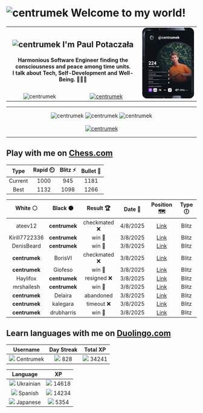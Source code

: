 <h1>
  <img
    src="https://emojis.slackmojis.com/emojis/images/1531849430/4246/blob-sunglasses.gif"
    width="30"
    alt="centrumek"
  />
  Welcome to my world!
</h1>

<table>
  <tbody>
    <tr>
      <td align="center" width="70%" colspan="2">
        <h2>
          <img
            src="https://raw.githubusercontent.com/MartinHeinz/MartinHeinz/master/wave.gif"
            width="30px"
            alt="centrumek"
          />
          I'm Paul Potaczała
        </h2>
        <h4>
          Harmonious Software Engineer finding the consciousness and peace among time units.
          <br/>
          I talk about Tech, Self-Development and Well-Being. 🌿🧘🚀
        </h4>
      </td>
      <td width="30%" rowspan="2">
        <a href="https://app.daily.dev/centrumek">
          <img
            src="./devcard.svg"
            alt="centrumek"
          />
        </a>
      </td>
    </tr>
    <tr align="center">
      <td>
        <img
          src="https://komarev.com/ghpvc/?username=centrumek&label=visitors&color=0e75b6&style=flat"
          alt="centrumek"
        >
      </td>
      <td>
        <a href="https://stackoverflow.com/users/14496012/centrumek">
          <img
            src="https://stackoverflow.com/users/flair/14496012.png?theme=dark"
            alt="centrumek"
          >
        </a>
      </td>
    </tr>
  </tbody>
</table>

---
<div align="center">
  <img 
    src="https://github-readme-stats.vercel.app/api?username=centrumek&show_icons=true&count_private=true&theme=dark&hide_border=true&hide=issues,contribs&bg_color=00000000"
    alt="centrumek"
  />
  <img
    src="https://github-readme-stats.vercel.app/api/top-langs/?username=centrumek&layout=compact&hide_border=true&theme=dark&bg_color=00000000&langs_count=6&exclude_repo=air-statistic-app"
    alt="centrumek"
  />
  <img 
    src="https://github-readme-streak-stats.herokuapp.com?user=centrumek&theme=dark&hide_border=true&background=FFFFFF00"
    alt="centrumek"
  />
  <br/>
  <br/>
  <a href="https://www.buymeacoffee.com/centrumek">
    <img
      src="https://cdn.buymeacoffee.com/buttons/v2/default-orange.png"
      height="50"
      width="210"
      alt="centrumek"
    />
  </a>
</div>

---

## Play with me on [Chess.com](https://www.chess.com/member/centrumek)

<div align="center">
<!--START_SECTION:chessStats-->
<!-- Automatically generated with https://github.com/Balastrong/chess-stats-action -->

| Type | Rapid ⏲️ | Blitz ⚡ | Bullet 🔫 |
|:---:|:---:|:---:|:---:|
| Current | 1000 | 945 | 1181 |
| Best | 1132 | 1098 | 1266 |

| White ⚪ | Black ⚫ | Result 🏆 | Date 📅 | Position 🗺️ | Type 🕕 |
|:---:|:---:|:---:|:---:|:---:|:---:|
| ateev12 | **centrumek** | checkmated ❌ | 4/8/2025 | <a href="http://www.ee.unb.ca/cgi-bin/tervo/fen.pl?select=2R1k3/r4p2/4pB2/pp2P3/1r2n3/1P6/P3BPPP/3R2K1 b - - 0 29">Link</a> | Blitz |
| Kirill7722336 | **centrumek** | win 🥇 | 3/8/2025 | <a href="http://www.ee.unb.ca/cgi-bin/tervo/fen.pl?select=5r2/2p1k1p1/2np4/4p3/4P1PP/2P5/3RKP2/7r w - - 0 26">Link</a> | Blitz |
| DenisBeard | **centrumek** | win 🥇 | 3/8/2025 | <a href="http://www.ee.unb.ca/cgi-bin/tervo/fen.pl?select=8/8/8/p7/8/7K/6p1/5k2 w - - 2 54">Link</a> | Blitz |
| **centrumek** | BorisVI | checkmated ❌ | 3/8/2025 | <a href="http://www.ee.unb.ca/cgi-bin/tervo/fen.pl?select=5K2/5qP1/5k2/8/8/8/8/8 w - - 23 73">Link</a> | Blitz |
| **centrumek** | Giofeso | win 🥇 | 3/8/2025 | <a href="http://www.ee.unb.ca/cgi-bin/tervo/fen.pl?select=3r1rk1/p3qppp/Q3p3/3P4/2P2P2/2K1P3/P7/R4R2 b - - 6 34">Link</a> | Blitz |
| Haylifox | **centrumek** | resigned ❌ | 3/8/2025 | <a href="http://www.ee.unb.ca/cgi-bin/tervo/fen.pl?select=1n3knr/1r2b1pp/1N1p1p2/pBpPp3/4P3/1Pp1B3/P3QPPP/R4RK1 w - - 1 17">Link</a> | Blitz |
| mrshailesh | **centrumek** | win 🥇 | 3/8/2025 | <a href="http://www.ee.unb.ca/cgi-bin/tervo/fen.pl?select=8/7p/6pP/p2k4/PP1P4/3R3P/1K6/8 w - - 3 45">Link</a> | Blitz |
| **centrumek** | Delaira | abandoned  | 3/8/2025 | <a href="http://www.ee.unb.ca/cgi-bin/tervo/fen.pl?select=8/8/5p2/8/8/8/4K1k1/5q2 w - - 0 50">Link</a> | Blitz |
| **centrumek** | kalegara | timeout ❌ | 3/8/2025 | <a href="http://www.ee.unb.ca/cgi-bin/tervo/fen.pl?select=1R6/1R1n2kp/p1p3p1/4q1P1/4p2P/4PbK1/2r5/8 w - - 5 40">Link</a> | Blitz |
| **centrumek** | drubharris | win 🥇 | 3/8/2025 | <a href="http://www.ee.unb.ca/cgi-bin/tervo/fen.pl?select=r1b1k2r/p1n2p2/2p1pR1p/6p1/2P3P1/3B3P/PP1B4/RN4K1 b kq - 0 20">Link</a> | Blitz |

<!--END_SECTION:chessStats-->
</div>

## Learn languages with me on [Duolingo.com](https://www.duolingo.com/profile/Centrumek)

<div align="center">
<!--START_SECTION:duolingoStats-->
<!-- Automatically generated with https://github.com/centrumek/duolingo-readme-stats-->

| Username | Day Streak | Total XP |
|:---:|:---:|:---:|
| <img src="https://raw.githubusercontent.com/centrumek/duolingo-readme-stats/main/assets/duolingo.png" height="12"> Centrumek | <img src="https://raw.githubusercontent.com/centrumek/duolingo-readme-stats/main/assets/streakactive.svg" height="12"> 828 | <img src="https://raw.githubusercontent.com/centrumek/duolingo-readme-stats/main/assets/xp.svg" height="12"> 34241 | <img src="https://raw.githubusercontent.com/centrumek/duolingo-readme-stats/main/assets/xp.svg" height="12"> 0 |

| Language | XP |
|:---:|:---:|
| <img src="https://raw.githubusercontent.com/centrumek/duolingo-readme-stats/main/assets/langs/ukrainian.svg" height="12"> Ukrainian | <img src="https://raw.githubusercontent.com/centrumek/duolingo-readme-stats/main/assets/xp.svg" height="12"> 14618 |
| <img src="https://raw.githubusercontent.com/centrumek/duolingo-readme-stats/main/assets/langs/spanish.svg" height="12"> Spanish | <img src="https://raw.githubusercontent.com/centrumek/duolingo-readme-stats/main/assets/xp.svg" height="12"> 14234 |
| <img src="https://raw.githubusercontent.com/centrumek/duolingo-readme-stats/main/assets/langs/japanese.svg" height="12"> Japanese | <img src="https://raw.githubusercontent.com/centrumek/duolingo-readme-stats/main/assets/xp.svg" height="12"> 5354 |

<!--END_SECTION:duolingoStats-->
</div>
<!--
**centrumek/centrumek** is a ✨ _special_ ✨ repository because its `README.md` (this file) appears on your GitHub profile.

Here are some ideas to get you started:

- 🔭 I’m currently working on ...
- 🌱 I’m currently learning ...
- 👯 I’m looking to collaborate on ...
- 🤔 I’m looking for help with ...
- 💬 Ask me about ...
- 📫 How to reach me: ...
- 😄 Pronouns: ...
- ⚡ Fun fact: ...
-->
